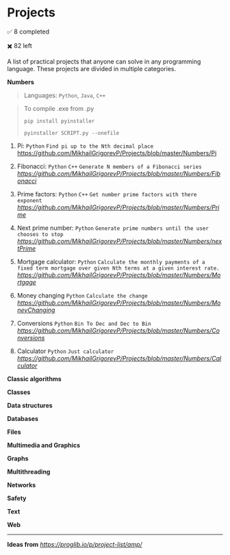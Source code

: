 # Projects

:white_check_mark: 8 completed

:heavy_multiplication_x: 82 left

A list of practical projects that anyone can solve in any programming language. These projects are divided in multiple categories.

**Numbers**

> Languages: `Python`, `Java`, `C++`

> To compile .exe from .py
>
> `pip install pyinstaller`
>
> `pyinstaller SCRIPT.py --onefile`

1. Pi: `Python` `Find pi up to the Nth decimal place` https://github.com/MikhailGrigorevP/Projects/blob/master/Numbers/Pi

2. Fibonacci: `Python` `C++` `Generate N members of a Fibonacci series`
_https://github.com/MikhailGrigorevP/Projects/blob/master/Numbers/Fibonacci_

3. Prime factors: `Python` `C++` `Get number prime factors with there exponent`
_https://github.com/MikhailGrigorevP/Projects/blob/master/Numbers/Prime_

4. Next prime number: `Python` `Generate prime numbers until the user chooses to stop`
_https://github.com/MikhailGrigorevP/Projects/blob/master/Numbers/nextPrime_

5. Mortgage calculator: `Python`  `Calculate the monthly payments of a fixed term mortgage over given Nth terms at a given interest rate.`
_https://github.com/MikhailGrigorevP/Projects/blob/master/Numbers/Mortgage_

6. Money changing `Python` `Calculate the change`
_https://github.com/MikhailGrigorevP/Projects/blob/master/Numbers/MoneyChanging_

7. Conversions `Python`  `Bin To Dec and Dec to Bin`
_https://github.com/MikhailGrigorevP/Projects/blob/master/Numbers/Conversions_

8. Calculator `Python` `Just calculator`
_https://github.com/MikhailGrigorevP/Projects/blob/master/Numbers/Calculator_

**Classic algorithms**

**Classes**

**Data structures**

**Databases**

**Files**

**Multimedia and Graphics**

**Graphs**

**Multithreading**

**Networks**

**Safety**

**Text**

**Web**

---

**Ideas from** _https://proglib.io/p/project-list/amp/_

